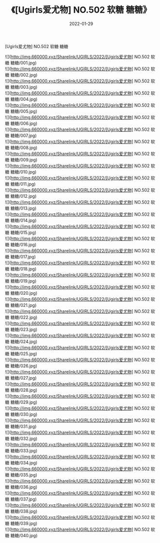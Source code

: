 ﻿---
layout: post
title:  《[Ugirls爱尤物] NO.502 软糖 糖糖》
date:   2022-01-29
img: http://img.660000.xyz/Sharelink/UGIRLS/2022/[Ugirls爱尤物] NO.502 软糖 糖糖/000.jpg
categories: [美女, 清纯, 唯美]
---

[Ugirls爱尤物] NO.502 软糖 糖糖

 ![](http://img.660000.xyz/Sharelink/UGIRLS/2022/[Ugirls爱尤物] NO.502 软糖 糖糖/001.jpg) <br>![](http://img.660000.xyz/Sharelink/UGIRLS/2022/[Ugirls爱尤物] NO.502 软糖 糖糖/002.jpg) <br>![](http://img.660000.xyz/Sharelink/UGIRLS/2022/[Ugirls爱尤物] NO.502 软糖 糖糖/003.jpg) <br>![](http://img.660000.xyz/Sharelink/UGIRLS/2022/[Ugirls爱尤物] NO.502 软糖 糖糖/004.jpg) <br>![](http://img.660000.xyz/Sharelink/UGIRLS/2022/[Ugirls爱尤物] NO.502 软糖 糖糖/005.jpg) <br>![](http://img.660000.xyz/Sharelink/UGIRLS/2022/[Ugirls爱尤物] NO.502 软糖 糖糖/006.jpg) <br>![](http://img.660000.xyz/Sharelink/UGIRLS/2022/[Ugirls爱尤物] NO.502 软糖 糖糖/007.jpg) <br>![](http://img.660000.xyz/Sharelink/UGIRLS/2022/[Ugirls爱尤物] NO.502 软糖 糖糖/008.jpg) <br>![](http://img.660000.xyz/Sharelink/UGIRLS/2022/[Ugirls爱尤物] NO.502 软糖 糖糖/009.jpg) <br>![](http://img.660000.xyz/Sharelink/UGIRLS/2022/[Ugirls爱尤物] NO.502 软糖 糖糖/010.jpg) <br>![](http://img.660000.xyz/Sharelink/UGIRLS/2022/[Ugirls爱尤物] NO.502 软糖 糖糖/011.jpg) <br>![](http://img.660000.xyz/Sharelink/UGIRLS/2022/[Ugirls爱尤物] NO.502 软糖 糖糖/012.jpg) <br>![](http://img.660000.xyz/Sharelink/UGIRLS/2022/[Ugirls爱尤物] NO.502 软糖 糖糖/013.jpg) <br>![](http://img.660000.xyz/Sharelink/UGIRLS/2022/[Ugirls爱尤物] NO.502 软糖 糖糖/014.jpg) <br>![](http://img.660000.xyz/Sharelink/UGIRLS/2022/[Ugirls爱尤物] NO.502 软糖 糖糖/015.jpg) <br>![](http://img.660000.xyz/Sharelink/UGIRLS/2022/[Ugirls爱尤物] NO.502 软糖 糖糖/016.jpg) <br>![](http://img.660000.xyz/Sharelink/UGIRLS/2022/[Ugirls爱尤物] NO.502 软糖 糖糖/017.jpg) <br>![](http://img.660000.xyz/Sharelink/UGIRLS/2022/[Ugirls爱尤物] NO.502 软糖 糖糖/018.jpg) <br>![](http://img.660000.xyz/Sharelink/UGIRLS/2022/[Ugirls爱尤物] NO.502 软糖 糖糖/019.jpg) <br>![](http://img.660000.xyz/Sharelink/UGIRLS/2022/[Ugirls爱尤物] NO.502 软糖 糖糖/020.jpg) <br>![](http://img.660000.xyz/Sharelink/UGIRLS/2022/[Ugirls爱尤物] NO.502 软糖 糖糖/021.jpg) <br>![](http://img.660000.xyz/Sharelink/UGIRLS/2022/[Ugirls爱尤物] NO.502 软糖 糖糖/022.jpg) <br>![](http://img.660000.xyz/Sharelink/UGIRLS/2022/[Ugirls爱尤物] NO.502 软糖 糖糖/023.jpg) <br>![](http://img.660000.xyz/Sharelink/UGIRLS/2022/[Ugirls爱尤物] NO.502 软糖 糖糖/024.jpg) <br>![](http://img.660000.xyz/Sharelink/UGIRLS/2022/[Ugirls爱尤物] NO.502 软糖 糖糖/025.jpg) <br>![](http://img.660000.xyz/Sharelink/UGIRLS/2022/[Ugirls爱尤物] NO.502 软糖 糖糖/026.jpg) <br>![](http://img.660000.xyz/Sharelink/UGIRLS/2022/[Ugirls爱尤物] NO.502 软糖 糖糖/027.jpg) <br>![](http://img.660000.xyz/Sharelink/UGIRLS/2022/[Ugirls爱尤物] NO.502 软糖 糖糖/028.jpg) <br>![](http://img.660000.xyz/Sharelink/UGIRLS/2022/[Ugirls爱尤物] NO.502 软糖 糖糖/029.jpg) <br>![](http://img.660000.xyz/Sharelink/UGIRLS/2022/[Ugirls爱尤物] NO.502 软糖 糖糖/030.jpg) <br>![](http://img.660000.xyz/Sharelink/UGIRLS/2022/[Ugirls爱尤物] NO.502 软糖 糖糖/031.jpg) <br>![](http://img.660000.xyz/Sharelink/UGIRLS/2022/[Ugirls爱尤物] NO.502 软糖 糖糖/032.jpg) <br>![](http://img.660000.xyz/Sharelink/UGIRLS/2022/[Ugirls爱尤物] NO.502 软糖 糖糖/033.jpg) <br>![](http://img.660000.xyz/Sharelink/UGIRLS/2022/[Ugirls爱尤物] NO.502 软糖 糖糖/034.jpg) <br>![](http://img.660000.xyz/Sharelink/UGIRLS/2022/[Ugirls爱尤物] NO.502 软糖 糖糖/035.jpg) <br>![](http://img.660000.xyz/Sharelink/UGIRLS/2022/[Ugirls爱尤物] NO.502 软糖 糖糖/036.jpg) <br>![](http://img.660000.xyz/Sharelink/UGIRLS/2022/[Ugirls爱尤物] NO.502 软糖 糖糖/037.jpg) <br>![](http://img.660000.xyz/Sharelink/UGIRLS/2022/[Ugirls爱尤物] NO.502 软糖 糖糖/038.jpg) <br>![](http://img.660000.xyz/Sharelink/UGIRLS/2022/[Ugirls爱尤物] NO.502 软糖 糖糖/039.jpg) <br>![](http://img.660000.xyz/Sharelink/UGIRLS/2022/[Ugirls爱尤物] NO.502 软糖 糖糖/040.jpg) <br>